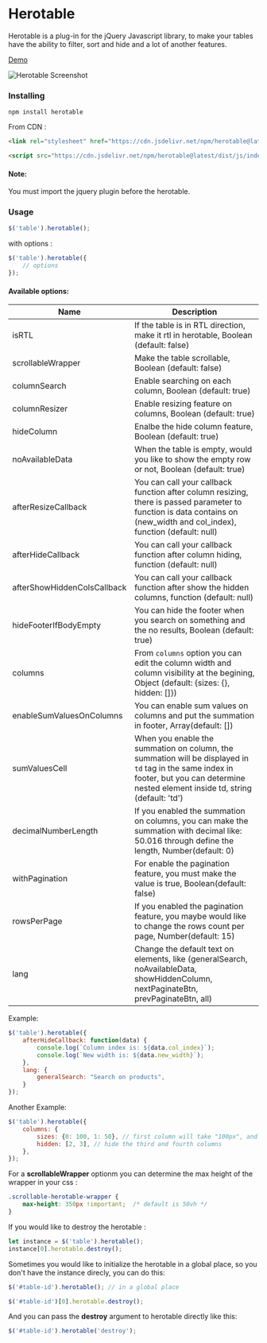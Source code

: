 # Herotable
Herotable is a plug-in for the jQuery Javascript library, to make your tables have the ability to filter, sort and hide and a lot of another features.

[Demo](https://yazanqwaider.github.io/herotable/)


![Herotable Screenshot](https://yazanqwaider.github.io/herotable/screenshot.png)


### Installing

```shell
npm install herotable
```

From CDN :

```html
<link rel="stylesheet" href="https://cdn.jsdelivr.net/npm/herotable@latest/dist/css/main.min.css">
```

```html
<script src="https://cdn.jsdelivr.net/npm/herotable@latest/dist/js/index.js"></script>
```

#### Note: 
You must import the jquery plugin before the herotable.

### Usage

```js
$('table').herotable();
```


with options :

```js
$('table').herotable({
    // options
});
```

#### Available options:
|       Name         |      Description     |
|--------------------| ---------------------|
|isRTL               | If the table is in RTL direction, make it rtl in herotable, Boolean (default: false)|
|scrollableWrapper   | Make the table scrollable, Boolean (default: false)|
|columnSearch        | Enable searching on each column, Boolean (default: true)|
|columnResizer       | Enable resizing feature on columns, Boolean (default: true)|
|hideColumn          | Enalbe the hide column feature, Boolean (default: true) |
|noAvailableData     | When the table is empty, would you like to show the empty row or not, Boolean (default: true)|
|afterResizeCallback | You can call your callback function after column resizing, there is passed parameter to function is data contains on (new_width and col_index), function (default: null)|
|afterHideCallback   | You can call your callback function after column hiding, function (default: null)|
|afterShowHiddenColsCallback| You can call your callback function after show the hidden columns, function (default: null)|
|hideFooterIfBodyEmpty| You can hide the footer when you search on something and the no results, Boolean (default: true)|
|columns             | From `columns` option you can edit the column width and column visibility at the  begining, Object (default: {sizes: {}, hidden: []})|
|enableSumValuesOnColumns | You can enable sum values on columns and put the summation in footer, Array(default: [])|
|sumValuesCell | When you enable the summation on column, the summation will be displayed in ```td``` tag in the same index in footer, but you can determine nested element inside td, string (default: 'td')|
|decimalNumberLength| If you enabled the summation on columns, you can make the summation with decimal like: 50.016 through define the length, Number(default: 0)|
|withPagination | For enable the pagination feature, you must make the value is true, Boolean(default: false)|
|rowsPerPage | If you enabled the pagination feature, you maybe would like to change the rows count per page, Number(default: 15)|
|lang                | Change the default text on elements, like (generalSearch, noAvailableData, showHiddenColumn, nextPaginateBtn, prevPaginateBtn, all)|


Example:

```js
$('table').herotable({
    afterHideCallback: function(data) {
        console.log(`Column index is: ${data.col_index}`);
        console.log(`New width is: ${data.new_width}`);
    },
    lang: {
        generalSearch: "Search on products",
    }
});
```

Another Example:
```js
$('table').herotable({
    columns: {
        sizes: {0: 100, 1: 50}, // first column will take "100px", and the second "50px"
        hidden: [2, 3], // hide the third and fourth columns
    },
});
```

For a **scrollableWrapper** optionm you can determine the max height of the wrapper in your css :
```css
.scrollable-herotable-wrapper {
    max-height: 350px !important;  /* default is 50vh */
}
```

If you would like to destroy the herotable :
```js
let instance = $('table').herotable();
instance[0].herotable.destroy();
```

Sometimes you would like to initialize the herotable in a global place, so you don't have the instance direcly, you can do this:
```js
$('#table-id').herotable(); // in a global place

$('#table-id')[0].herotable.destroy();
```

And you can pass the **destroy** argument to herotable directly like this:
```js
$('#table-id').herotable('destroy');
```
